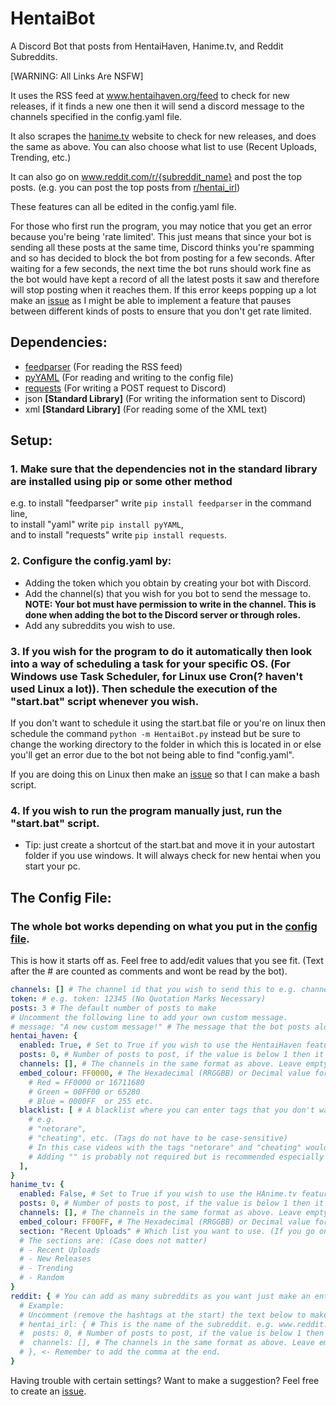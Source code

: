 # HentaiBot
A Discord Bot that posts from HentaiHaven, Hanime.tv, and Reddit Subreddits.

\[WARNING: All Links Are NSFW]

It uses the RSS feed at www.hentaihaven.org/feed to check for new releases, if it finds a new one then it will send a discord message to the channels specified in the config.yaml file.

It also scrapes the [hanime.tv](https://staging.hanime.tv) website to check for new releases, and does the same as above. You can also choose what list to use (Recent Uploads, Trending, etc.)

It can also go on www.reddit.com/r/{subreddit_name} and post the top posts. (e.g. you can post the top posts from [r/hentai_irl](https://www.reddit.com/r/hentai_irl))

These features can all be edited in the config.yaml file.

For those who first run the program, you may notice that you get an error because you're being 'rate limited'. This just means that since your bot is sending all these posts at the same time, Discord thinks you're spamming and so has decided to block the bot from posting for a few seconds. After waiting for a few seconds, the next time the bot runs should work fine as the bot would have kept a record of all the latest posts it saw and therefore will stop posting when it reaches them.
If this error keeps popping up a lot make an [issue](https://github.com/HiruNya/HentaiBot/issues) as I might be able to implement a feature that pauses between different kinds of posts to ensure that you don't get rate limited.

## Dependencies:
- [feedparser](https://github.com/kurtmckee/feedparser)  (For reading the RSS feed)
- [pyYAML](https://github.com/yaml/pyyaml)  (For reading and writing to the config file)
- [requests](http://python-requests.org)  (For writing a POST request to Discord)
- json <b>\[Standard Library]</b>  (For writing the information sent to Discord)
- xml <b>\[Standard Library]</b>  (For reading some of the XML text)

## Setup:
### 1. Make sure that the dependencies not in the standard library are installed using <b>pip</b> or some other method<br>
e.g.
  to install "feedparser" write ```pip install feedparser``` in the command line,<br>
  to install "yaml" write ```pip install pyYAML```,<br>
  and to install "requests" write ```pip install requests```.<p>
### 2. Configure the config.yaml by:
  * Adding the token which you obtain by creating your bot with Discord.
  * Add the channel(s) that you wish for you bot to send the message to.
    <b>NOTE: Your bot must have permission to write in the channel. This is done when adding the bot to the Discord server or through roles.</b>
  * Add any subreddits you wish to use.<p>
### 3. If you wish for the program to do it automatically then look into a way of scheduling a task for your specific OS. (For Windows use Task Scheduler, for Linux use Cron(? haven't used Linux a lot)). Then schedule the execution of the "start.bat" script whenever you wish.<p>
If you don't want to schedule it using the start.bat file or you're on linux then schedule the command ``python -m HentaiBot.py`` instead but be sure to change the working directory to the folder in which this is located in or else you'll get an error due to the bot not being able to find "config.yaml".
 
If you are doing this on Linux then make an [issue](https://github.com/HiruNya/HentaiBot/issues) so that I can make a bash script.
### 4. If you wish to run the program manually just, run the "start.bat" script.
- Tip: just create a shortcut of the start.bat and move it in your autostart folder if you use windows. It will always check for new hentai when you start your pc.

## The Config File:
### The whole bot works depending on what you put in the [config file](https://github.com/HiruNya/HentaiBot/blob/master/config.yaml).
This is how it starts off as. Feel free to add/edit values that you see fit.
(Text after the # are counted as comments and wont be read by the bot).
```yaml
channels: [] # The channel id that you wish to send this to e.g. channels: ['12345', '64789'] (Quotation Marks Necessary)
token: # e.g. token: 12345 (No Quotation Marks Necessary)
posts: 3 # The default number of posts to make
# Uncomment the following line to add your own custom message.
# message: "A new custom message!" # The message that the bot posts alongside the new hentai releases. By default it is "New Hentai Release".
hentai_haven: {
  enabled: True, # Set to True if you wish to use the HentaiHaven feature
  posts: 0, # Number of posts to post, if the value is below 1 then it will use the default post number
  channels: [], # The channels in the same format as above. Leave empty if you wish to use the same channels.
  embed_colour: FF0000, # The Hexadecimal (RRGGBB) or Decimal value for the embed colour of the post. (Red by default)
    # Red = FF0000 or 16711680
    # Green = 00FF00 or 65280
    # Blue = 0000FF  or 255 etc.
  blacklist: [ # A blacklist where you can enter tags that you don't want to appear
    # e.g.
    # "netorare",
    # "cheating", etc. (Tags do not have to be case-sensitive)
    # In this case videos with the tags "netorare" and "cheating" would not be posted.
    # Adding "" is probably not required but is recommended especially if you want to block a tag like "Big Boobs", which has a space in the middle.
  ],
}
hanime_tv: {
  enabled: False, # Set to True if you wish to use the HAnime.tv feature
  posts: 0, # Number of posts to post, if the value is below 1 then it will use the default post number
  channels: [], # The channels in the same format as above. Leave empty if you wish to use the same channels.
  embed_colour: FF00FF, # The Hexadecimal (RRGGBB) or Decimal value for the embed colour of the post. (Purple by default)
  section: "Recent Uploads" # Which list you want to use. (If you go on the site, you will see multiple lists.)
  # The sections are: (Case does not matter)
  # - Recent Uploads
  # - New Releases
  # - Trending
  # - Random
}
reddit: { # You can add as many subreddits as you want just make an entry using the template below.  
  # Example:
  # Uncomment (remove the hashtags at the start) the text below to make the bot post reddit.com/r/hentai_irl posts
  # hentai_irl: { # This is the name of the subreddit. e.g. www.reddit.com/r/{subreddit_name}
  #  posts: 0, # Number of posts to post, if the value is below 1 then it will use the default post number
  #  channels: [], # The channels in the same format as above. Leave empty if you wish to use the same channels.
  # }, <- Remember to add the comma at the end.
}
```
Having trouble with certain settings? Want to make a suggestion? Feel free to create an [issue](https://github.com/HiruNya/HentaiBot/issues).
